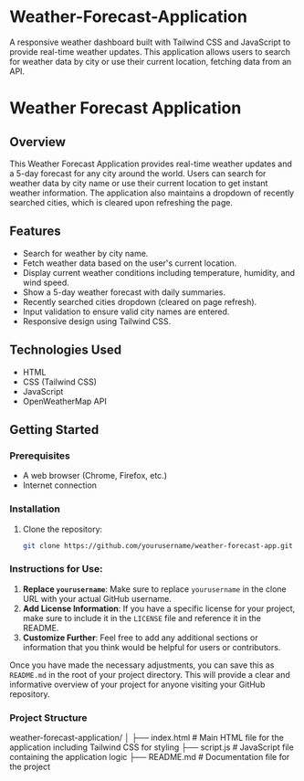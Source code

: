 # Weather-Forecast-Application
A responsive weather dashboard built with Tailwind CSS and JavaScript to provide real-time weather updates. This application allows users to search for weather data by city or use their current location, fetching data from an API. 

# Weather Forecast Application

## Overview
This Weather Forecast Application provides real-time weather updates and a 5-day forecast for any city around the world. Users can search for weather data by city name or use their current location to get instant weather information. The application also maintains a dropdown of recently searched cities, which is cleared upon refreshing the page.

## Features
- Search for weather by city name.
- Fetch weather data based on the user's current location.
- Display current weather conditions including temperature, humidity, and wind speed.
- Show a 5-day weather forecast with daily summaries.
- Recently searched cities dropdown (cleared on page refresh).
- Input validation to ensure valid city names are entered.
- Responsive design using Tailwind CSS.

## Technologies Used
- HTML
- CSS (Tailwind CSS)
- JavaScript
- OpenWeatherMap API

## Getting Started

### Prerequisites
- A web browser (Chrome, Firefox, etc.)
- Internet connection

### Installation
1. Clone the repository:
   ```bash
   git clone https://github.com/yourusername/weather-forecast-app.git

   
### Instructions for Use:
1. **Replace `yourusername`**: Make sure to replace `yourusername` in the clone URL with your actual GitHub username.
2. **Add License Information**: If you have a specific license for your project, make sure to include it in the `LICENSE` file and reference it in the README.
3. **Customize Further**: Feel free to add any additional sections or information that you think would be helpful for users or contributors.

Once you have made the necessary adjustments, you can save this as `README.md` in the root of your project directory. This will provide a clear and informative overview of your project for anyone visiting your GitHub repository.

### Project Structure 
weather-forecast-application/
│
├── index.html                # Main HTML file for the application including Tailwind CSS for styling
├── script.js                 # JavaScript file containing the application logic
├── README.md                 # Documentation file for the project
